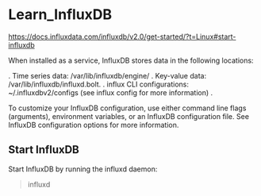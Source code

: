 # Learn_InfluxDB

https://docs.influxdata.com/influxdb/v2.0/get-started/?t=Linux#start-influxdb

When installed as a service, InfluxDB stores data in the following locations:

. Time series data: /var/lib/influxdb/engine/
. Key-value data: /var/lib/influxdb/influxd.bolt.
. influx CLI configurations: ~/.influxdbv2/configs (see influx config for more information) .

To customize your InfluxDB configuration, use either command line flags (arguments), environment variables, or an InfluxDB configuration file. See InfluxDB configuration options for more information.



## Start InfluxDB

Start InfluxDB by running the influxd daemon:

> influxd
